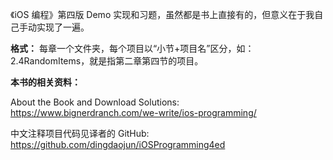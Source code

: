 《iOS 编程》第四版 Demo 实现和习题，虽然都是书上直接有的，但意义在于我自己手动实现了一遍。

**格式：**
每章一个文件夹，每个项目以“小节+项目名”区分，如：2.4RandomItems，就是指第二章第四节的项目。

**本书的相关资料：**

About the Book and Download Solutions:
https://www.bignerdranch.com/we-write/ios-programming/

中文注释项目代码见译者的 GitHub: https://github.com/dingdaojun/iOSProgramming4ed

